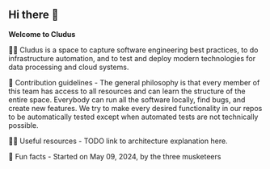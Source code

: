 ## Hi there 👋

**Welcome to Cludus**

🙋‍♀️ Cludus is a space to capture software engineering best practices, to do infrastructure automation, and to test and deploy modern technologies for data processing and cloud systems.

🌈 Contribution guidelines - The general philosophy is that every member of this team has access to all resources and can learn the structure of the entire space. Everybody can run all the software locally, find bugs, and create new features. We try to make every desired functionality in our repos to be automatically tested except when automated tests are not technically possible.

👩‍💻 Useful resources - TODO link to architecture explanation here.

🍿 Fun facts - Started on May 09, 2024, by the three musketeers 
